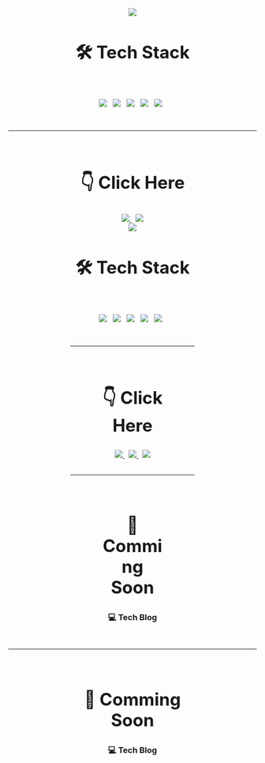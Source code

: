 <div style="width:100%;" align="center">
  <img src="https://capsule-render.vercel.app/api?type=waving&amp;color=gradient&customColorList=0,2,2,2,2,3&amp;height=300&amp;section=header&amp;text=@kkkkkksssssaaaa&amp;fontSize=40&amp;animation=fadeIn&amp;fontAlignY=38&amp;desc=Thanks%20for%20visiting%20my%20GitHub&amp;descAlignY=51&amp;descAlign=62" />
</div>

<h2 align="center" style="font-size:35px;">
  🛠 Tech Stack
</h2>
</br>
<p align="center">
  <img src="https://img.shields.io/badge/JAVA-007396?style=for-the-badge&logo=java&logoColor=white"></a> &nbsp
  <img src="https://img.shields.io/badge/Spring-6DB33F?style=for-the-badge&logo=Spring&logoColor=white"></a> &nbsp
  <img src="https://img.shields.io/badge/mysql-4479A1?style=for-the-badge&logo=mysql&logoColor=white"></a> &nbsp
  <img src="https://img.shields.io/badge/docker-2496ED?style=for-the-badge&logo=docker&logoColor=white"></a> &nbsp
  <img src="https://img.shields.io/badge/IntelliJ-DD1265?style=for-the-badge&logo=IntelliJ%20IDEA&logoColor=white"></a> &nbsp
</p>

<br/>
<hr/>
<br/>

<div style="width:50%; margin:0 auto;" align="center">
  <h2 align="center" style="font-size:35px;">
    👇 Click Here
  </h2>
  <div>
    <a href="https://www.linkedin.com/in/승아-김-897404220/" target="_blank">
      <img src="https://img.shields.io/badge/My Profile-0A66C2?style=for-the-badge&logo=linkedin&logoColor=white"> 
    </a>   
    &nbsp;
    <a href="https://asskj.notion.site/50fd831e2d034d269ec0ab53d05b94d8" target="_blank">
      <img src="https://img.shields.io/badge/Daily Study-222222?style=for-the-badge&logo=notion&logoColor=white">
    </a>
    <div style="width:100%;" align="center">
  <img src="https://capsule-render.vercel.app/api?type=waving&amp;color=gradient&customColorList=0,2,2,2,2,3&amp;height=300&amp;section=header&amp;text=@kkkkkksssssaaaa&amp;fontSize=40&amp;animation=fadeIn&amp;fontAlignY=38&amp;desc=Thanks%20for%20visiting%20my%20GitHub&amp;descAlignY=51&amp;descAlign=62" />
</div>

<h2 align="center" style="font-size:35px;">
  🛠 Tech Stack
</h2>
</br>
<p align="center">
  <img src="https://img.shields.io/badge/JAVA-007396?style=for-the-badge&logo=java&logoColor=white"></a> &nbsp
  <img src="https://img.shields.io/badge/Spring-6DB33F?style=for-the-badge&logo=Spring&logoColor=white"></a> &nbsp
  <img src="https://img.shields.io/badge/mysql-4479A1?style=for-the-badge&logo=mysql&logoColor=white"></a> &nbsp
  <img src="https://img.shields.io/badge/docker-2496ED?style=for-the-badge&logo=docker&logoColor=white"></a> &nbsp
  <img src="https://img.shields.io/badge/IntelliJ-DD1265?style=for-the-badge&logo=IntelliJ%20IDEA&logoColor=white"></a> &nbsp
</p>

<br/>
<hr/>
<br/>

<div style="width:50%; margin:0 auto;" align="center">
  <h2 align="center" style="font-size:35px;">
    👇 Click Here
  </h2>
  <div>
    <a href="https://www.linkedin.com/in/승아-김-897404220/" target="_blank">
      <img src="https://img.shields.io/badge/My Profile-0A66C2?style=for-the-badge&logo=linkedin&logoColor=white"> 
    </a>   
    &nbsp;
    <a href="https://asskj.notion.site/50fd831e2d034d269ec0ab53d05b94d8" target="_blank">
      <img src="https://img.shields.io/badge/Daily Study-222222?style=for-the-badge&logo=notion&logoColor=white">
    </a>
    &nbsp;
    <a href="https://asskj.notion.site/I-am-7bb0bf4b467147849b99d0a3edcbe93c" target="_blank">
      <img src="https://img.shields.io/badge/Resume-CEFBC9?style=for-the-badge&logo=notion&logoColor=black">
    </a>
  </div>
</div>

<br/>
<hr/>
<br/>

<div style="width:50%; margin:0 auto;" align="center">
  <h2 align="center" style="font-size:35px;">
    🤔 Comming Soon
  </h2>
  <h3>
    💻 Tech Blog
  </h3>
</div>
  </div>
</div>

<br/>
<hr/>
<br/>

<div style="width:50%; margin:0 auto;" align="center">
  <h2 align="center" style="font-size:35px;">
    🤔 Comming Soon
  </h2>
  <h3>
    💻 Tech Blog
  </h3>
</div>